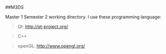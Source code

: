 ##M3DS

Master 1 Semester 2 working directory. 
I use these programming language:
> Qt: http://qt-project.org/

> C++ 

> openGL: http://www.opengl.org/